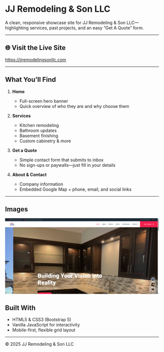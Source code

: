 
# JJ Remodeling & Son LLC

A clean, responsive showcase site for JJ Remodeling & Son LLC—highlighting services, past projects, and an easy “Get A Quote” form.

---

## 🌐 Visit the Live Site

https://jjremodelingsonllc.com

---

## What You’ll Find

1. **Home**  
   - Full-screen hero banner  
   - Quick overview of who they are and why choose them

2. **Services**  
   - Kitchen remodeling  
   - Bathroom updates  
   - Basement finishing  
   - Custom cabinetry & more  

3. **Get a Quote**  
   - Simple contact form that submits to inbox  
   - No sign-ups or paywalls—just fill in your details  

4. **About & Contact**  
   - Company information
   - Embedded Google Map + phone, email, and social links  

---
## Images

![Landing Page JJ](./screenshots/Landing-Page-JJ.png)

## Built With

- HTML5 & CSS3 (Bootstrap 5)  
- Vanilla JavaScript for interactivity  
- Mobile-first, flexible grid layout  

---

© 2025 JJ Remodeling & Son LLC
